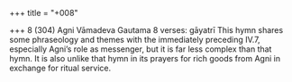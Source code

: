 +++
title = "+008"

+++
8 (304)
Agni
Vāmadeva Gautama
8 verses: gāyatrī
This hymn shares some phraseology and themes with the immediately preceding  IV.7, especially Agni’s role as messenger, but it is far less complex than that hymn.  It is also unlike that hymn in its prayers for rich goods from Agni in exchange for  ritual service.